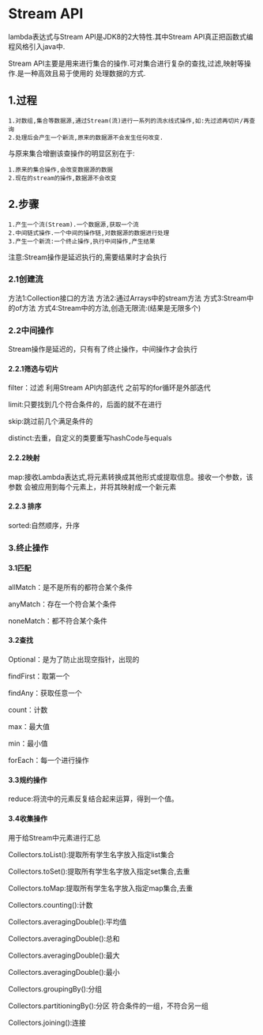 # Stream API

lambda表达式与Stream API是JDK8的2大特性.其中Stream API真正把函数式编程风格引入java中.

Stream API主要是用来进行集合的操作.可对集合进行复杂的查找,过滤,映射等操作.是一种高效且易于使用的
处理数据的方式.

## 1.过程 

	1.对数组,集合等数据源,通过Stream(流)进行一系列的流水线式操作,如:先过滤再切片/再查询
	2.处理后会产生一个新流,原来的数据源不会发生任何改变.

与原来集合增删该查操作的明显区别在于:

	1.原来的集合操作,会改变数据源的数据
	2.现在的stream的操作,数据源不会改变

## 2.步骤
	
	1.产生一个流(Stream).一个数据源,获取一个流
	2.中间链式操作.一个中间的操作链,对数据源的数据进行处理
	3.产生一个新流:一个终止操作,执行中间操作,产生结果
	
注意:Stream操作是延迟执行的,需要结果时才会执行
	
	
### 2.1创建流

方法1:Collection接口的方法
方法2:通过Arrays中的stream方法
方式3:Stream中的of方法
方式4:Stream中的方法,创造无限流:(结果是无限多个)



### 2.2中间操作

Stream操作是延迟的，只有有了终止操作，中间操作才会执行


#### 2.2.1筛选与切片

filter：过滤
利用Stream API内部迭代
之前写的for循环是外部迭代

limit:只要找到几个符合条件的，后面的就不在进行

skip:跳过前几个满足条件的

distinct:去重，自定义的类要重写hashCode与equals

#### 2.2.2映射

map:接收Lambda表达式,将元素转换成其他形式或提取信息。接收一个参数，该参数
会被应用到每个元素上，并将其映射成一个新元素

#### 2.2.3 排序

sorted:自然顺序，升序

### 3.终止操作

#### 3.1匹配

allMatch：是不是所有的都符合某个条件

anyMatch：存在一个符合某个条件

noneMatch：都不符合某个条件

#### 3.2查找

Optional：是为了防止出现空指针，出现的

findFirst：取第一个

findAny：获取任意一个

count：计数

max：最大值

min：最小值

forEach：每一个进行操作

#### 3.3规约操作

reduce:将流中的元素反复结合起来运算，得到一个值。

#### 3.4收集操作

用于给Stream中元素进行汇总

Collectors.toList():提取所有学生名字放入指定list集合

Collectors.toSet():提取所有学生名字放入指定set集合,去重

Collectors.toMap:提取所有学生名字放入指定map集合,去重

Collectors.counting():计数

Collectors.averagingDouble():平均值

Collectors.averagingDouble():总和

Collectors.averagingDouble():最大

Collectors.averagingDouble():最小

Collectors.groupingBy():分组

Collectors.partitioningBy():分区 符合条件的一组，不符合另一组

Collectors.joining():连接

























